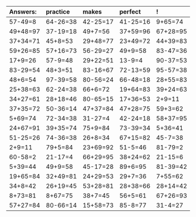 | Answers: | practice | makes | perfect | ! |
| :--- | :--- | :--- | :--- | :--- |
| 57-49=8 | 64-26=38 | 42-25=17 | 41-25=16 | 9+65=74 | 
| 49+48=97 | 37-19=18 | 49+7=56 | 37+59=96 | 67+28=95 | 
| 37+34=71 | 45+8=53 | 29+48=77 | 23+49=72 | 44+39=83 | 
| 59+26=85 | 57+16=73 | 56-29=27 | 49+9=58 | 83-47=36 | 
| 17+9=26 | 57-9=48 | 29+22=51 | 13-9=4 | 90-37=53 | 
| 83-29=54 | 48+3=51 | 83-16=67 | 72-13=59 | 95-57=38 | 
| 48+6=54 | 97-39=58 | 80-56=24 | 66-48=18 | 28+55=83 | 
| 25+38=63 | 62-24=38 | 66+6=72 | 19+64=83 | 39+24=63 | 
| 34+27=61 | 28+18=46 | 80-65=15 | 17+36=53 | 2+9=11 | 
| 37+35=72 | 50-36=14 | 47+37=84 | 47+28=75 | 59+3=62 | 
| 5+69=74 | 72-34=38 | 31-27=4 | 42-24=18 | 58+37=95 | 
| 24+67=91 | 39+35=74 | 75+9=84 | 73-39=34 | 5+36=41 | 
| 51-25=26 | 74-36=38 | 26+8=34 | 67+15=82 | 45-7=38 | 
| 2+9=11 | 79+5=84 | 23+69=92 | 51-5=46 | 81-79=2 | 
| 60-58=2 | 21-17=4 | 66+29=95 | 38+24=62 | 21-15=6 | 
| 5+39=44 | 49+9=58 | 45-17=28 | 89+6=95 | 81-39=42 | 
| 19+65=84 | 32+49=81 | 24+29=53 | 29+7=36 | 7+55=62 | 
| 34+8=42 | 26+19=45 | 53+28=81 | 28+38=66 | 28+14=42 | 
| 8+73=81 | 8+67=75 | 38+7=45 | 56+5=61 | 67+26=93 | 
| 57+27=84 | 80-66=14 | 15+58=73 | 85-8=77 | 31-4=27 | 
